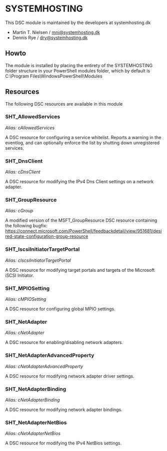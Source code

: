 # SYSTEMHOSTING
This DSC module is maintained by the developers at systemhosting.dk

* Martin T. Nielsen / mni@systemhosting.dk
* Dennis Rye / dry@systemhosting.dk

## Howto
The module is installed by placing the entirety of the SYSTEMHOSTING folder structure in your PowerShell modules folder, which by default is C:\Program Files\WindowsPowerShell\Modules

## Resources
The following DSC resources are available in this module

### SHT_AllowedServices
_Alias: cAllowedServices_

A DSC resource for configuring a service whitelist.
Reports a warning in the eventlog, and can optionally enforce the list by shutting down unregistered services.

### SHT_DnsClient
_Alias: cDnsClient_

A DSC resource for modifying the IPv4 Dns Client settings on a network adapter.

### SHT_GroupResource
_Alias: cGroup_

A modified version of the MSFT_GroupResource DSC resource containing the following bugfix:
https://connect.microsoft.com/PowerShell/feedbackdetail/view/951681/desired-state-configuration-group-resource

### SHT_IscsiInitiatorTargetPortal
_Alias: cIscsiInitiatorTargetPortal_

A DSC resource for modifying target portals and targets of the Microsoft iSCSI Initiator.

### SHT_MPIOSetting
_Alias: cMPIOSetting_

A DSC resource for configuring global MPIO settings. 

### SHT_NetAdapter
_Alias: cNetAdapter_

A DSC resource for enabling/disabling network adapters.

### SHT_NetAdapterAdvancedProperty
_Alias: cNetAdapterAdvancedProperty_

A DSC resource for modifying network adapter driver settings.

### SHT_NetAdapterBinding
_Alias: cNetAdapterBinding_

A DSC resource for modifying network adapter bindings.

### SHT_NetAdapterNetBios
_Alias: cNetAdapterNetBios_

A DSC resource for modifying the IPv4 NetBios settings.

